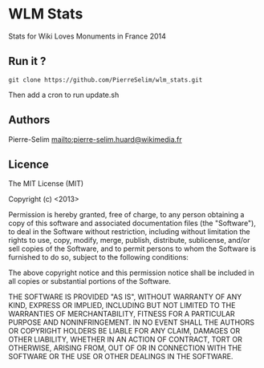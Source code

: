WLM Stats
==========
Stats for Wiki Loves Monuments in France 2014

Run it ?
--------
`git clone https://github.com/PierreSelim/wlm_stats.git`

Then add a cron to run update.sh

Authors 
-------
Pierre-Selim <mailto:pierre-selim.huard@wikimedia.fr>

Licence
-------
The MIT License (MIT)

Copyright (c) <2013> <Pierre-Selim>

Permission is hereby granted, free of charge, to any person obtaining a copy
of this software and associated documentation files (the "Software"), to deal
in the Software without restriction, including without limitation the rights
to use, copy, modify, merge, publish, distribute, sublicense, and/or sell
copies of the Software, and to permit persons to whom the Software is
furnished to do so, subject to the following conditions:

The above copyright notice and this permission notice shall be included in
all copies or substantial portions of the Software.

THE SOFTWARE IS PROVIDED "AS IS", WITHOUT WARRANTY OF ANY KIND, EXPRESS OR
IMPLIED, INCLUDING BUT NOT LIMITED TO THE WARRANTIES OF MERCHANTABILITY,
FITNESS FOR A PARTICULAR PURPOSE AND NONINFRINGEMENT. IN NO EVENT SHALL THE
AUTHORS OR COPYRIGHT HOLDERS BE LIABLE FOR ANY CLAIM, DAMAGES OR OTHER
LIABILITY, WHETHER IN AN ACTION OF CONTRACT, TORT OR OTHERWISE, ARISING FROM,
OUT OF OR IN CONNECTION WITH THE SOFTWARE OR THE USE OR OTHER DEALINGS IN
THE SOFTWARE.
